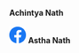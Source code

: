**Achintya Nath**
<br>
<br>
<a href = "https://www.facebook.com/achintya.nath.5492/"><img src ="facebook.png" height ="30"></a>
**Astha Nath**
<br>
<br>

